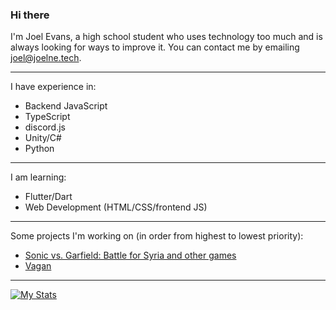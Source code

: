 ### Hi there 
I'm Joel Evans, a high school student who uses technology too much and is always looking for ways to improve it.
You can contact me by emailing joel@joelne.tech.

---

I have experience in:
 - Backend JavaScript
 - TypeScript
 - discord.js
 - Unity/C#
 - Python

---

I am learning:
 - Flutter/Dart
 - Web Development (HTML/CSS/frontend JS)

---

Some projects I'm working on (in order from highest to lowest priority):
 - [Sonic vs. Garfield: Battle for Syria and other games](https://github.com/Moyai-Studios)
 - [Vagan](https://github.com/joelnedev/Vagan)

---

[![My Stats](https://github-readme-stats.vercel.app/api?username=joelnedev&count_private=true&show_icons=true&theme=radical)](https://github.com/anuraghazra/github-readme-stats)
